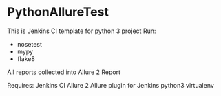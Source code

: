 # PythonAllureTest
This is Jenkins CI template for python 3 project
Run:
* nosetest
* mypy
* flake8

All reports collected into Allure 2 Report

Requires:
Jenkins CI
Allure 2
Allure plugin for Jenkins
python3 virtualenv
